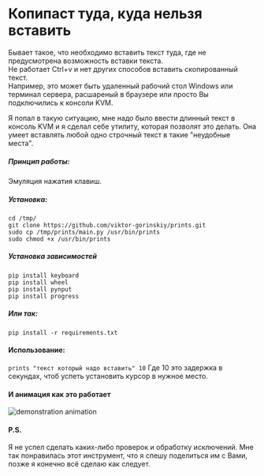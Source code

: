 # Копипаст туда, куда нельзя вставить
Бывает такое, что необходимо вставить текст туда, где не предусмотрена возможность вставки текста.  
Не работает Ctrl+v и нет других способов вставить скопированный текст.  
Например, это может быть удаленный рабочий стол Windows или терминал сервера, расшареный в браузере или просто Вы подключились к консоли KVM.

Я попал в такую ситуацию, мне надо было ввести длинный текст в консоль KVM и я сделал себе утилиту, которая позволят это делать.
Она умеет вставлять любой одно строчный текст в такие "неудобные места".  

##### Принцип работы:
Эмуляция нажатия клавиш.

##### Установка:
```
cd /tmp/ 
git clone https://github.com/viktor-gorinskiy/prints.git
sudo cp /tmp/prints/main.py /usr/bin/prints
sudo chmod +x /usr/bin/prints
````
##### Установка зависимостей
```
pip install keyboard
pip install wheel
pip install pynput
pip install progress
```
##### Или так:
```
pip install -r requirements.txt
```
#### Использование:
```prints "текст который надо вставить" 10```
Где 10 это задержка в секундах, чтоб успеть установить курсор в нужное место.
#### И анимация как это работает
![demonstration animation](static/demonstration.gif)

#### P.S.
Я не успел сделать каких-либо проверок и обработку исключений. Мне так понравилась этот инструмент, что я спешу поделиться им с Вами, позже я конечно всё сделаю как следует. 
